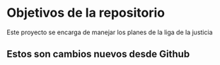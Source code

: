# Objetivos de la repositorio

Este proyecto se encarga de manejar los planes de la liga de la justicia

## Estos son cambios nuevos desde Github

